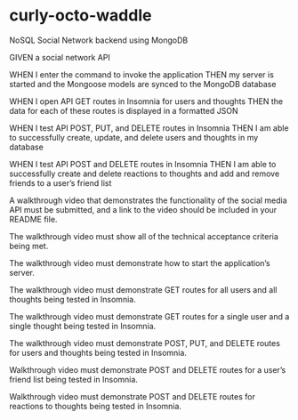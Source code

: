 # curly-octo-waddle
NoSQL Social Network backend using MongoDB

GIVEN a social network API

WHEN I enter the command to invoke the application
THEN my server is started and the Mongoose models are synced to the MongoDB database


WHEN I open API GET routes in Insomnia for users and thoughts
THEN the data for each of these routes is displayed in a formatted JSON


WHEN I test API POST, PUT, and DELETE routes in Insomnia
THEN I am able to successfully create, update, and delete users and thoughts in my database


WHEN I test API POST and DELETE routes in Insomnia
THEN I am able to successfully create and delete reactions to thoughts and add and remove friends to a user’s friend list

A walkthrough video that demonstrates the functionality of the social media API must be submitted, and a link to the video should be included in your README file.

The walkthrough video must show all of the technical acceptance criteria being met.

The walkthrough video must demonstrate how to start the application’s server.

The walkthrough video must demonstrate GET routes for all users and all thoughts being tested in Insomnia.

The walkthrough video must demonstrate GET routes for a single user and a single thought being tested in Insomnia.

The walkthrough video must demonstrate POST, PUT, and DELETE routes for users and thoughts being tested in Insomnia.

Walkthrough video must demonstrate POST and DELETE routes for a user’s friend list being tested in Insomnia.

Walkthrough video must demonstrate POST and DELETE routes for reactions to thoughts being tested in Insomnia.